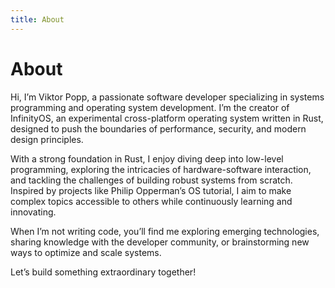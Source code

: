 ```yaml
---
title: About
---
```


# About
Hi, I’m Viktor Popp, a passionate software developer specializing in systems programming and operating system development. I’m the creator of InfinityOS, an experimental cross-platform operating system written in Rust, designed to push the boundaries of performance, security, and modern design principles.

With a strong foundation in Rust, I enjoy diving deep into low-level programming, exploring the intricacies of hardware-software interaction, and tackling the challenges of building robust systems from scratch. Inspired by projects like Philip Opperman’s OS tutorial, I aim to make complex topics accessible to others while continuously learning and innovating.

When I’m not writing code, you’ll find me exploring emerging technologies, sharing knowledge with the developer community, or brainstorming new ways to optimize and scale systems.

Let’s build something extraordinary together!
